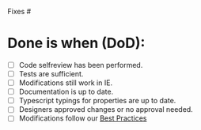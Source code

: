 Fixes #

# Done is when (DoD):
- [ ] Code selfreview has been performed.
- [ ] Tests are sufficient.
- [ ] Modifications still work in IE.
- [ ] Documentation is up to date.
- [ ] Typescript typings for properties are up to date.
- [ ] Designers approved changes or no approval needed.
- [ ] Modifications follow our [Best Practices](https://github.com/axa-ch/patterns-library/blob/develop/CONTRIBUTION.md#best-practices)
